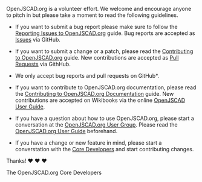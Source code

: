 OpenJSCAD.org is a volunteer effort. We welcome and encourage anyone to pitch in but please take a moment to read the following guidelines.

* If you want to submit a bug report please make sure to follow the [Reporting Issues to OpenJSCAD.org](https://github.com/Spiritdude/OpenJSCAD.org/wiki/Reporting-Issues-to-OpenJSCAD.org) guide. Bug reports are accepted as [Issues](https://github.com/Spiritdude/OpenJSCAD.org/issues/) via GitHub.

* If you want to submit a change or a patch, please read the [Contributing to OpenJSCAD.org](https://github.com/Spiritdude/OpenJSCAD.org/wiki/Contributing-to-OpenJSCAD.org) guide. New contributions are accepted as [Pull Requests](https://github.com/Spiritdude/OpenJSCAD.org/pulls/) via GithHub.

* We only accept bug reports and pull requests on GitHub*.

* If you want to contribute to OpenJSCAD.org documentation, please read the [Contributing to OpenJSCAD.org Documentation](https://github.com/Spiritdude/OpenJSCAD.org/wiki/Contributing-to-OpenJSCAD.org-Documentation) guide. New contributions are accepted on Wikibooks via the online [OpenJSCAD User Guide](https://en.wikibooks.org/wiki/OpenJSCAD_User_Guide).

* If you have a question about how to use OpenJSCAD.org, please start a conversation at the [OpenJSCAD.org User Group](https://plus.google.com/communities/114958480887231067224). Please read the [OpenJSCAD.org User Guide](https://github.com/Spiritdude/OpenJSCAD.org/wiki/User-Guide) beforehand.

* If you have a change or new feature in mind, please start a converstation with the [Core Developers](https://plus.google.com/communities/114958480887231067224) and start contributing changes.

Thanks! :heart: :heart: :heart:

The OpenJSCAD.org Core Developers

